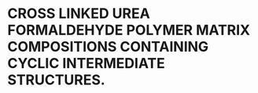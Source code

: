 # CROSS LINKED UREA FORMALDEHYDE POLYMER MATRIX COMPOSITIONS CONTAINING CYCLIC INTERMEDIATE STRUCTURES.